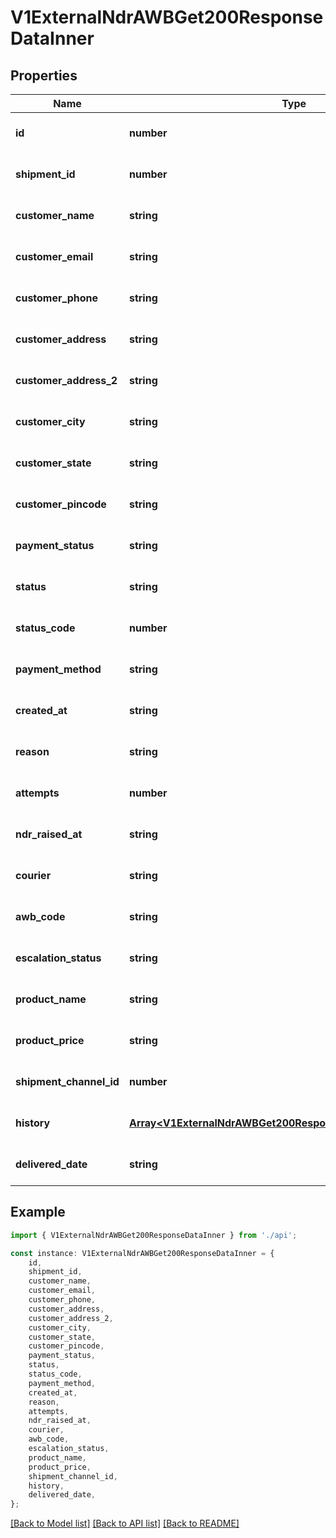 # V1ExternalNdrAWBGet200ResponseDataInner


## Properties

Name | Type | Description | Notes
------------ | ------------- | ------------- | -------------
**id** | **number** |  | [optional] [default to undefined]
**shipment_id** | **number** |  | [optional] [default to undefined]
**customer_name** | **string** |  | [optional] [default to undefined]
**customer_email** | **string** |  | [optional] [default to undefined]
**customer_phone** | **string** |  | [optional] [default to undefined]
**customer_address** | **string** |  | [optional] [default to undefined]
**customer_address_2** | **string** |  | [optional] [default to undefined]
**customer_city** | **string** |  | [optional] [default to undefined]
**customer_state** | **string** |  | [optional] [default to undefined]
**customer_pincode** | **string** |  | [optional] [default to undefined]
**payment_status** | **string** |  | [optional] [default to undefined]
**status** | **string** |  | [optional] [default to undefined]
**status_code** | **number** |  | [optional] [default to undefined]
**payment_method** | **string** |  | [optional] [default to undefined]
**created_at** | **string** |  | [optional] [default to undefined]
**reason** | **string** |  | [optional] [default to undefined]
**attempts** | **number** |  | [optional] [default to undefined]
**ndr_raised_at** | **string** |  | [optional] [default to undefined]
**courier** | **string** |  | [optional] [default to undefined]
**awb_code** | **string** |  | [optional] [default to undefined]
**escalation_status** | **string** |  | [optional] [default to undefined]
**product_name** | **string** |  | [optional] [default to undefined]
**product_price** | **string** |  | [optional] [default to undefined]
**shipment_channel_id** | **number** |  | [optional] [default to undefined]
**history** | [**Array&lt;V1ExternalNdrAWBGet200ResponseDataInnerHistoryInner&gt;**](V1ExternalNdrAWBGet200ResponseDataInnerHistoryInner.md) |  | [optional] [default to undefined]
**delivered_date** | **string** |  | [optional] [default to undefined]

## Example

```typescript
import { V1ExternalNdrAWBGet200ResponseDataInner } from './api';

const instance: V1ExternalNdrAWBGet200ResponseDataInner = {
    id,
    shipment_id,
    customer_name,
    customer_email,
    customer_phone,
    customer_address,
    customer_address_2,
    customer_city,
    customer_state,
    customer_pincode,
    payment_status,
    status,
    status_code,
    payment_method,
    created_at,
    reason,
    attempts,
    ndr_raised_at,
    courier,
    awb_code,
    escalation_status,
    product_name,
    product_price,
    shipment_channel_id,
    history,
    delivered_date,
};
```

[[Back to Model list]](../README.md#documentation-for-models) [[Back to API list]](../README.md#documentation-for-api-endpoints) [[Back to README]](../README.md)
